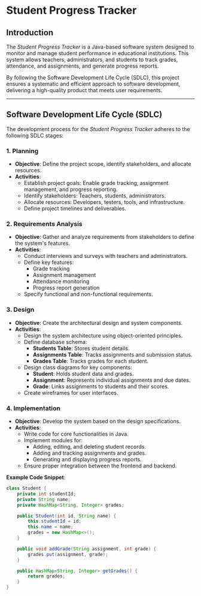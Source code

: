 # **Student Progress Tracker**

## **Introduction**

The *Student Progress Tracker* is a Java-based software system designed to monitor and manage student performance in educational institutions. This system allows teachers, administrators, and students to track grades, attendance, and assignments, and generate progress reports.

By following the Software Development Life Cycle (SDLC), this project ensures a systematic and efficient approach to software development, delivering a high-quality product that meets user requirements.

---

## **Software Development Life Cycle (SDLC)**

The development process for the *Student Progress Tracker* adheres to the following SDLC stages:

### 1. **Planning**
   - **Objective**: Define the project scope, identify stakeholders, and allocate resources.
   - **Activities**:
     - Establish project goals: Enable grade tracking, assignment management, and progress reporting.
     - Identify stakeholders: Teachers, students, administrators.
     - Allocate resources: Developers, testers, tools, and infrastructure.
     - Define project timelines and deliverables.

### 2. **Requirements Analysis**
   - **Objective**: Gather and analyze requirements from stakeholders to define the system's features.
   - **Activities**:
     - Conduct interviews and surveys with teachers and administrators.
     - Define key features:
       - Grade tracking
       - Assignment management
       - Attendance monitoring
       - Progress report generation
     - Specify functional and non-functional requirements.

### 3. **Design**
   - **Objective**: Create the architectural design and system components.
   - **Activities**:
     - Design the system architecture using object-oriented principles.
     - Define database schema:
       - **Students Table**: Stores student details.
       - **Assignments Table**: Tracks assignments and submission status.
       - **Grades Table**: Tracks grades for each student.
     - Design class diagrams for key components:
       - **Student**: Holds student data and grades.
       - **Assignment**: Represents individual assignments and due dates.
       - **Grade**: Links assignments to students and their scores.
     - Create wireframes for user interfaces.

### 4. **Implementation**
   - **Objective**: Develop the system based on the design specifications.
   - **Activities**:
     - Write code for core functionalities in Java.
     - Implement modules for:
       - Adding, editing, and deleting student records.
       - Adding and tracking assignments and grades.
       - Generating and displaying progress reports.
     - Ensure proper integration between the frontend and backend.

   **Example Code Snippet**:
   ```java
   class Student {
       private int studentId;
       private String name;
       private HashMap<String, Integer> grades;

       public Student(int id, String name) {
           this.studentId = id;
           this.name = name;
           grades = new HashMap<>();
       }

       public void addGrade(String assignment, int grade) {
           grades.put(assignment, grade);
       }

       public HashMap<String, Integer> getGrades() {
           return grades;
       }
   }
